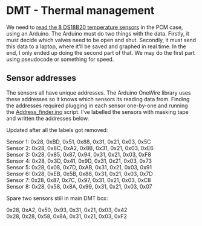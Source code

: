 # DMT - Thermal management

We need to [read the 8 DS18B20 temperature sensors](https://lastminuteengineers.com/multiple-ds18b20-arduino-tutorial/) in the PCM case, using an Arduino. The Arduino must do two things with the data. Firstly, it must decide which valves need to be open and shut. Secondly, it must send this data to a laptop, where it'll be saved and graphed in real time. In the end, I only ended up doing the second part of that. We may do the first part using pseudocode or something for speed.

## Sensor addresses

The sensors all have unique addresses. The Arduino OneWire library uses these addresses so it knows which sensors its reading data from. Finding the addresses required plugging in each sensor one-by-one and running the [Address_finder.ino](https://github.com/IsaacBlancICL/DMT_Thermal_management/blob/main/Address_finder/Address_finder.ino) script. I've labelled the sensors with masking tape and written the addresses below.

Updated after all the labels got removed:

Sensor 1: 0x28, 0xBD, 0x51, 0x88, 0x31, 0x21, 0x03, 0x5C <br>
Sensor 2: 0x28, 0x8C, 0xA2, 0x8B, 0x31, 0x21, 0x03, 0xE6 <br>
Sensor 3: 0x28, 0x85, 0x87, 0x94, 0x31, 0x21, 0x03, 0xF8 <br>
Sensor 4: 0x28, 0x3D, 0x41, 0x9D, 0x31, 0x21, 0x03, 0x73 <br>
Sensor 5: 0x28, 0x08, 0x7D, 0xAB, 0x31, 0x21, 0x03, 0x91 <br>
Sensor 6: 0x28, 0xEB, 0x5B, 0x88, 0x31, 0x21, 0x03, 0x7D <br>
Sensor 7: 0x28, 0x87, 0x7C, 0x97, 0x31, 0x21, 0x03, 0xC8 <br>
Sensor 8: 0x28, 0x58, 0x8A, 0x99, 0x31, 0x21, 0x03, 0x07 <br>

Spare two sensors still in main DMT box:

0x28, 0xA2, 0x50, 0x93, 0x31, 0x21, 0x03, 0x42 <br>
0x28, 0x28, 0x58, 0x8A, 0x31, 0x21, 0x03, 0xF2 <br>
